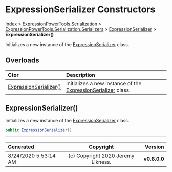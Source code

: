 ﻿# ExpressionSerializer Constructors

[Index](../index.md) > [ExpressionPowerTools.Serialization](ExpressionPowerTools.Serialization.a.md) > [ExpressionPowerTools.Serialization.Serializers](ExpressionPowerTools.Serialization.Serializers.n.md) > [ExpressionSerializer](ExpressionPowerTools.Serialization.Serializers.ExpressionSerializer.cs.md) > **ExpressionSerializer()**

Initializes a new instance of the [ExpressionSerializer](ExpressionPowerTools.Serialization.Serializers.ExpressionSerializer.cs.md) class.

## Overloads

| Ctor | Description |
| :-- | :-- |
| [ExpressionSerializer()](#expressionserializer) | Initializes a new instance of the [ExpressionSerializer](ExpressionPowerTools.Serialization.Serializers.ExpressionSerializer.cs.md) class. |

## ExpressionSerializer()

Initializes a new instance of the [ExpressionSerializer](ExpressionPowerTools.Serialization.Serializers.ExpressionSerializer.cs.md) class.

```csharp
public ExpressionSerializer()
```



---

| Generated | Copyright | Version |
| :-- | :-: | --: |
| 8/24/2020 5:53:14 AM | (c) Copyright 2020 Jeremy Likness. | **v0.8.0.0** |
